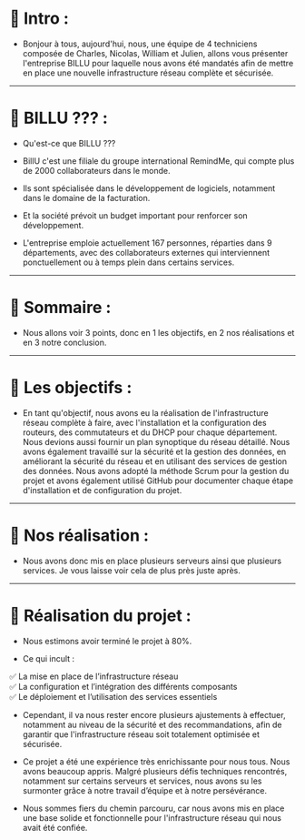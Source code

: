 # 📑 Intro :

- Bonjour à tous, aujourd'hui, nous, une équipe de 4 techniciens composée de Charles, Nicolas, William et Julien, allons vous présenter l'entreprise BILLU pour laquelle nous avons été mandatés afin de mettre en place une nouvelle infrastructure réseau complète et sécurisée.

---

# 📑 BILLU ??? :

- Qu'est-ce que BILLU ???
  
- BillU c'est une filiale du groupe international RemindMe, qui compte plus de
2000 collaborateurs dans le monde.

- Ils sont spécialisée dans le développement de logiciels, notamment dans le domaine de la facturation.

- Et la société prévoit un budget important pour renforcer son développement.

- L'entreprise emploie actuellement 167 personnes, réparties dans 9 départements, avec des collaborateurs externes qui interviennent ponctuellement ou à temps plein dans certains services.

---

# 📑 Sommaire :

- Nous allons voir 3 points, donc en 1 les objectifs, en 2 nos réalisations et en 3 notre conclusion.

---

# 📑 Les objectifs :

- En tant qu'objectif, nous avons eu la réalisation de l'infrastructure réseau complète à faire, avec l'installation et la configuration des routeurs, des commutateurs et du DHCP pour chaque département. Nous devions aussi fournir un plan synoptique du réseau détaillé. Nous avons également travaillé sur la sécurité et la gestion des données, en améliorant la sécurité du réseau et en utilisant des services de gestion des données. Nous avons adopté la méthode Scrum pour la gestion du projet et avons également utilisé GitHub pour documenter chaque étape d'installation et de configuration du projet.

---

# 📑 Nos réalisation :

- Nous avons donc mis en place plusieurs serveurs ainsi que plusieurs services. Je vous laisse voir cela de plus près juste après.

---

# 📑 Réalisation du projet :

- Nous estimons avoir terminé le projet à 80%.

- Ce qui incult :
  
✅ La mise en place de l’infrastructure réseau<br>
✅ La configuration et l’intégration des différents composants<br>
✅ Le déploiement et l’utilisation des services essentiels

- Cependant, il va nous rester encore plusieurs ajustements à effectuer, notamment au niveau de la sécurité et des recommandations, afin de garantir que l'infrastructure réseau soit totalement optimisée et sécurisée.

- Ce projet a été une expérience très enrichissante pour nous tous. Nous avons beaucoup appris. Malgré plusieurs défis techniques rencontrés, notamment sur certains serveurs et services, nous avons su les surmonter grâce à notre travail d’équipe et à notre persévérance.

- Nous sommes fiers du chemin parcouru, car nous avons mis en place une base solide et fonctionnelle pour l'infrastructure réseau qui nous avait été confiée.
